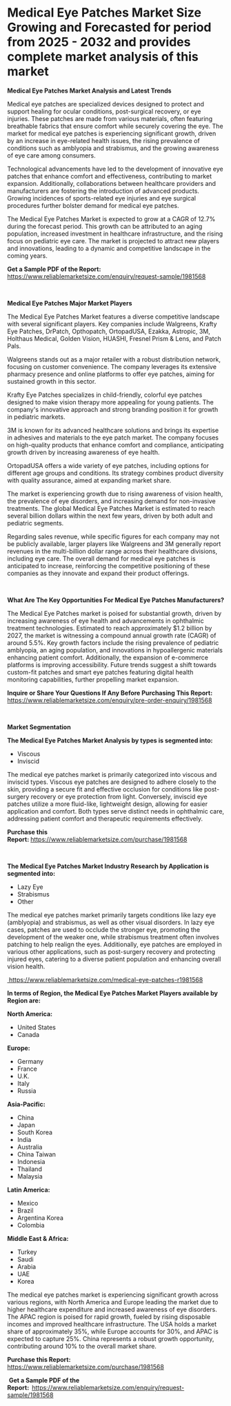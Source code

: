 <p><h1>Medical Eye Patches Market Size Growing and Forecasted for period from 2025 - 2032 and provides complete market analysis of this market</h1></p><p><strong>Medical Eye Patches Market Analysis and Latest Trends</strong></p>
<p><p>Medical eye patches are specialized devices designed to protect and support healing for ocular conditions, post-surgical recovery, or eye injuries. These patches are made from various materials, often featuring breathable fabrics that ensure comfort while securely covering the eye. The market for medical eye patches is experiencing significant growth, driven by an increase in eye-related health issues, the rising prevalence of conditions such as amblyopia and strabismus, and the growing awareness of eye care among consumers.</p><p>Technological advancements have led to the development of innovative eye patches that enhance comfort and effectiveness, contributing to market expansion. Additionally, collaborations between healthcare providers and manufacturers are fostering the introduction of advanced products. Growing incidences of sports-related eye injuries and eye surgical procedures further bolster demand for medical eye patches.</p><p>The Medical Eye Patches Market is expected to grow at a CAGR of 12.7% during the forecast period. This growth can be attributed to an aging population, increased investment in healthcare infrastructure, and the rising focus on pediatric eye care. The market is projected to attract new players and innovations, leading to a dynamic and competitive landscape in the coming years.</p></p>
<p><strong>Get a Sample PDF of the Report:&nbsp;</strong> <a href="https://www.reliablemarketsize.com/enquiry/request-sample/1981568?utm_campaign=3168&utm_medium=2&utm_source=Github&utm_content=ia&utm_term=13042025&utm_id=medical-eye-patches">https://www.reliablemarketsize.com/enquiry/request-sample/1981568</a></p>
<p>&nbsp;</p>
<p><strong>Medical Eye Patches Major Market Players</strong></p>
<p><p>The Medical Eye Patches Market features a diverse competitive landscape with several significant players. Key companies include Walgreens, Krafty Eye Patches, DrPatch, Opthopatch, OrtopadUSA, Ezakka, Astropic, 3M, Holthaus Medical, Golden Vision, HUASHI, Fresnel Prism & Lens, and Patch Pals.</p><p>Walgreens stands out as a major retailer with a robust distribution network, focusing on customer convenience. The company leverages its extensive pharmacy presence and online platforms to offer eye patches, aiming for sustained growth in this sector.</p><p>Krafty Eye Patches specializes in child-friendly, colorful eye patches designed to make vision therapy more appealing for young patients. The company's innovative approach and strong branding position it for growth in pediatric markets.</p><p>3M is known for its advanced healthcare solutions and brings its expertise in adhesives and materials to the eye patch market. The company focuses on high-quality products that enhance comfort and compliance, anticipating growth driven by increasing awareness of eye health.</p><p>OrtopadUSA offers a wide variety of eye patches, including options for different age groups and conditions. Its strategy combines product diversity with quality assurance, aimed at expanding market share.</p><p>The market is experiencing growth due to rising awareness of vision health, the prevalence of eye disorders, and increasing demand for non-invasive treatments. The global Medical Eye Patches Market is estimated to reach several billion dollars within the next few years, driven by both adult and pediatric segments.</p><p>Regarding sales revenue, while specific figures for each company may not be publicly available, larger players like Walgreens and 3M generally report revenues in the multi-billion dollar range across their healthcare divisions, including eye care. The overall demand for medical eye patches is anticipated to increase, reinforcing the competitive positioning of these companies as they innovate and expand their product offerings.</p></p>
<p>&nbsp;</p>
<p><strong>What Are The Key Opportunities For Medical Eye Patches Manufacturers?</strong></p>
<p><p>The Medical Eye Patches market is poised for substantial growth, driven by increasing awareness of eye health and advancements in ophthalmic treatment technologies. Estimated to reach approximately $1.2 billion by 2027, the market is witnessing a compound annual growth rate (CAGR) of around 5.5%. Key growth factors include the rising prevalence of pediatric amblyopia, an aging population, and innovations in hypoallergenic materials enhancing patient comfort. Additionally, the expansion of e-commerce platforms is improving accessibility. Future trends suggest a shift towards custom-fit patches and smart eye patches featuring digital health monitoring capabilities, further propelling market expansion.</p></p>
<p><strong>Inquire or Share Your Questions If Any Before Purchasing This Report:</strong> <a href="https://www.reliablemarketsize.com/enquiry/pre-order-enquiry/1981568?utm_campaign=3168&utm_medium=2&utm_source=Github&utm_content=ia&utm_term=13042025&utm_id=medical-eye-patches">https://www.reliablemarketsize.com/enquiry/pre-order-enquiry/1981568</a></p>
<p>&nbsp;</p>
<p><strong>Market Segmentation</strong></p>
<p><strong>The Medical Eye Patches Market Analysis by types is segmented into:</strong></p>
<p><ul><li>Viscous</li><li>Inviscid</li></ul></p>
<p><p>The medical eye patches market is primarily categorized into viscous and inviscid types. Viscous eye patches are designed to adhere closely to the skin, providing a secure fit and effective occlusion for conditions like post-surgery recovery or eye protection from light. Conversely, inviscid eye patches utilize a more fluid-like, lightweight design, allowing for easier application and comfort. Both types serve distinct needs in ophthalmic care, addressing patient comfort and therapeutic requirements effectively.</p></p>
<p><strong>Purchase this Report:&nbsp;</strong><a href="https://www.reliablemarketsize.com/purchase/1981568?utm_campaign=3168&utm_medium=2&utm_source=Github&utm_content=ia&utm_term=13042025&utm_id=medical-eye-patches">https://www.reliablemarketsize.com/purchase/1981568</a></p>
<p>&nbsp;</p>
<p><strong>The Medical Eye Patches Market Industry Research by Application is segmented into:</strong></p>
<p><ul><li>Lazy Eye</li><li>Strabismus</li><li>Other</li></ul></p>
<p><p>The medical eye patches market primarily targets conditions like lazy eye (amblyopia) and strabismus, as well as other visual disorders. In lazy eye cases, patches are used to occlude the stronger eye, promoting the development of the weaker one, while strabismus treatment often involves patching to help realign the eyes. Additionally, eye patches are employed in various other applications, such as post-surgery recovery and protecting injured eyes, catering to a diverse patient population and enhancing overall vision health.</p></p>
<p><a href="https://www.reliablemarketsize.com/medical-eye-patches-r1981568?utm_campaign=3168&utm_medium=2&utm_source=Github&utm_content=ia&utm_term=13042025&utm_id=medical-eye-patches">&nbsp;https://www.reliablemarketsize.com/medical-eye-patches-r1981568</a></p>
<p><strong>In terms of Region, the Medical Eye Patches Market Players available by Region are:</strong></p>
<p>
    <p> <strong> North America: </strong>
        <ul>
            <li>United States</li>
            <li>Canada</li>
        </ul>
        </p> 
    <p> <strong> Europe: </strong>
        <ul>
            <li>Germany</li>
            <li>France</li>
            <li>U.K.</li>
            <li>Italy</li>
            <li>Russia</li>
        </ul>
        </p> 
    <p> <strong> Asia-Pacific: </strong>
        <ul>
            <li>China</li>
            <li>Japan</li>
            <li>South Korea</li>
            <li>India</li>
            <li>Australia</li>
            <li>China Taiwan</li>
            <li>Indonesia</li>
            <li>Thailand</li>
            <li>Malaysia</li>
        </ul>
        </p> 
    <p> <strong> Latin America: </strong>
        <ul>
            <li>Mexico</li>
            <li>Brazil</li>
            <li>Argentina Korea</li>
            <li>Colombia</li>
        </ul>
        </p> 
    <p> <strong> Middle East & Africa: </strong>
        <ul>
            <li>Turkey</li>
            <li>Saudi</li>
            <li>Arabia</li>
            <li>UAE</li>
            <li>Korea</li>
        </ul>
    </p>
    </p>
<p><p>The medical eye patches market is experiencing significant growth across various regions, with North America and Europe leading the market due to higher healthcare expenditure and increased awareness of eye disorders. The APAC region is poised for rapid growth, fueled by rising disposable incomes and improved healthcare infrastructure. The USA holds a market share of approximately 35%, while Europe accounts for 30%, and APAC is expected to capture 25%. China represents a robust growth opportunity, contributing around 10% to the overall market share.</p></p>
<p><strong>Purchase this Report: </strong><a href="https://www.reliablemarketsize.com/purchase/1981568?utm_campaign=3168&utm_medium=2&utm_source=Github&utm_content=ia&utm_term=13042025&utm_id=medical-eye-patches">https://www.reliablemarketsize.com/purchase/1981568</a></p>
<p>&nbsp;<strong>Get a Sample PDF of the Report:&nbsp;&nbsp;</strong><a href="https://www.reliablemarketsize.com/enquiry/request-sample/1981568?utm_campaign=3168&utm_medium=2&utm_source=Github&utm_content=ia&utm_term=13042025&utm_id=medical-eye-patches">https://www.reliablemarketsize.com/enquiry/request-sample/1981568</a></p>
<p><strong></strong></p>
<p><p></p><p></p><p></p></p>